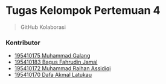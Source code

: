 # Tugas Kelompok Pertemuan 4

> GitHub Kolaborasi

### Kontributor

- [195410175 Muhammad Galang](https://github.com/GalangBelajar/)
- [195410183 Bagus Fahrudin Jamal](https://github.com/ghostvar/)
- [195410172 Muhammad Raihan Assidiqi](https://github.com/Ren21-yes/)
- [195410170 Dafa Akmal Latukau](https://github.com/Dafaakmal12/)
